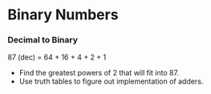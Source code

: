 # Binary Numbers

### Decimal to Binary

87 (dec) = 64 + 16 + 4 + 2 + 1
+ Find the greatest powers of 2 that will fit into 87.
+ Use truth tables to figure out implementation of adders.